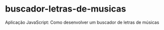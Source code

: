 # buscador-letras-de-musicas
Aplicação JavaScript: Como desenvolver um buscador de letras de músicas
